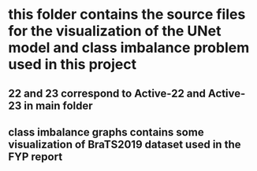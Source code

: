 # this folder contains the source files for the visualization of the UNet model and class imbalance problem used in this project
## 22 and 23 correspond to Active-22 and Active-23 in main folder 
## class imbalance graphs contains some visualization of BraTS2019 dataset used in the FYP report 
